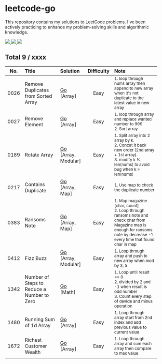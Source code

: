 # leetcode-go

This repository contains my solutions to LeetCode problems. I've been actively practicing to enhance my problem-solving skills and algorithmic knowledge.

<a href="https://leetcode.com/nongbritee">
  <img src="https://img.shields.io/badge/Leetcode-orange?style=for-the-badge&logo=leetcode&logoColor=black"/>
</a>
<a href="https://www.linkedin.com/in/napong-jantaranimi-273983171">
  <img src="https://img.shields.io/badge/LinkedIn-0077B5?style=for-the-badge&logo=linkedin&logoColor=white"/> 
 </a> 
<a href="nongbriteenapong@gmail.com">
  <img src="https://img.shields.io/badge/Gmail-D14836?style=for-the-badge&logo=gmail&logoColor=white"/>
</a>

## Total 9 / xxxx

| No.  | Title                               | Solution                                                                                                                                     | Difficulty | Note                                                                                                                                                                                          |
|:----:|:------------------------------------|:---------------------------------------------------------------------------------------------------------------------------------------------|:----------:|:----------------------------------------------------------------------------------------------------------------------------------------------------------------------------------------------|
| 0026 | Remove Duplicates from Sorted Array | [Go](https://github.com/NongBritee/leetcode-go/blob/main/leetcode/0026.Remove%20Duplicates%20from%20Sorted%20Array.go) [Array]               |    Easy    | <sub>1. loop through nums array then append to new array when it's not duplicate to the latest value in new array</sub>                                                                       |
| 0027 | Remove Element                      | [Go](https://github.com/NongBritee/leetcode-go/blob/main/leetcode/0027.Remove%20Element.go) [Array]                                          |    Easy    | <sub>1. loop through array and replace wanted number to 999<br/> 2. Sort array</sub>                                                                                                          |
| 0189 | Rotate Array                        | [Go](https://github.com/NongBritee/leetcode-go/blob/main/leetcode/0189.Rotate%20Array.go) [Array, Modular]                                   |    Easy    | <sub>1. Split array into 2 array by k.<br/> 2. Concat it back new order (2nd array + 1st array).<br/> 3. modify k % len(nums) to avoid bug when k > len(nums)</sub>                           |
| 0217 | Contains Duplicate                  | [Go](https://github.com/NongBritee/leetcode-go/blob/main/leetcode/0217.Contains%20Duplicate.go) [Array, Map]                                 |    Easy    | <sub>1. Use map to check the duplicate number</sub>                                                                                                                                           |
| 0383 | Ransoms Note                        | [Go](https://github.com/NongBritee/leetcode-go/blob/main/leetcode/0383.Ransom%20Note.go)  [Array, Map]                                       |    Easy    | <sub>1. Map magazine [char, count] </br>2. Loop through ransoms note and check char from Magazine map is enough for ransoms note by decrease -1 every time that found char in map<br/></sub>  |
| 0412 | Fizz Buzz | [Go](https://github.com/NongBritee/leetcode-go/blob/main/leetcode/0412.Fizz%20Buzz.go) [Array, Modular]                                      |    Easy    | <sub>1. Loop through array and push to new array when mod by 3, 5</sub>                                                                                                                       |
| 1342 | Number of Steps to Reduce a Number to Zero | [Go](https://github.com/NongBritee/leetcode-go/blob/main/leetcode/1342.Number%20of%20Steps%20to%20Reduce%20a%20Number%20to%20Zero.go) [Math] | Easy | <sub>1. Loop until result == 0<br/> 2. divided by 2 and -1 when result is odd number<br/> 3. Count every step of devide and minus operation</sub>                                             |
| 1480 | Running Sum of 1d Array | [Go](https://github.com/NongBritee/leetcode-go/blob/main/leetcode/1480.Running%20Sum%20of%201d%20Array.go) [Array]                           | Easy | <sub>1. Loop through array start from 2nd index and add previous value to current value</sub>                                                                                                 |
|1672| Richest Customer Wealth | [Go](https://github.com/NongBritee/leetcode-go/blob/main/leetcode/1672.Richest%20Customer%20Wealth.go) [Array]                               | Easy | <sub>1. Loop through array and sum each array then compare to max value</sub>                                                                                                                 |
||||||